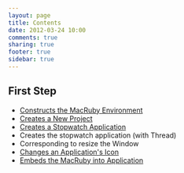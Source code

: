 ```yaml
---
layout: page
title: Contents
date: 2012-03-24 10:00
comments: true
sharing: true
footer: true
sidebar: true
---
```


## First Step
- [Constructs the MacRuby Environment](/blog/2012/03/09/intro-install/)
- [Creates a New Project](/blog/2012/03/12/intro-new-project/)
- [Creates a Stopwatch Application](/blog/2012/03/18/intro-stopwatch/)
- Creates the stopwatch application (with Thread)
- Corresponding to resize the Window
- [Changes an Application's Icon](/blog/2012/03/24/intro-icon/)
- [Embeds the MacRuby into Application](/blog/2012/03/19/intro-deployment/)